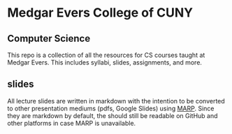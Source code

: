 # Medgar Evers College of CUNY
## Computer Science

This repo is a collection of all the resources for CS courses taught at Medgar Evers. This includes syllabi, slides, assignments, and more.

## slides

All lecture slides are written in markdown with the intention to be converted to other presentation mediums (pdfs, Google Slides) using [MARP](https://marp.app/). Since they are markdown by default, the should still be readable on GitHub and other platforms in case MARP is unavailable.
